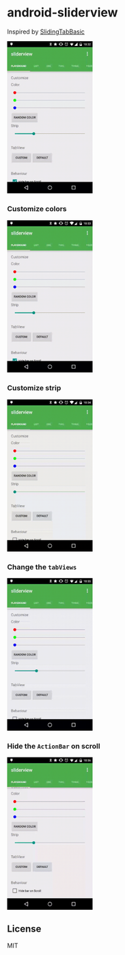 # android-sliderview

Inspired by [SlidingTabBasic](https://developer.android.com/samples/SlidingTabsBasic/index.html)

<img src="./art/demo.gif" alt="demo" width="200"/>

### Customize colors
<img src="./art/colors.gif" alt="colors" width="200"/>


### Customize strip
<img src="./art/strip.gif" alt="strip" width="200"/>


### Change the `tabViews`
<img src="./art/tabView.gif" alt="tabView" width="200"/>

### Hide the `ActionBar` on scroll
<img src="./art/lists.gif" alt="actionBar" width="200"/>


## License

MIT
